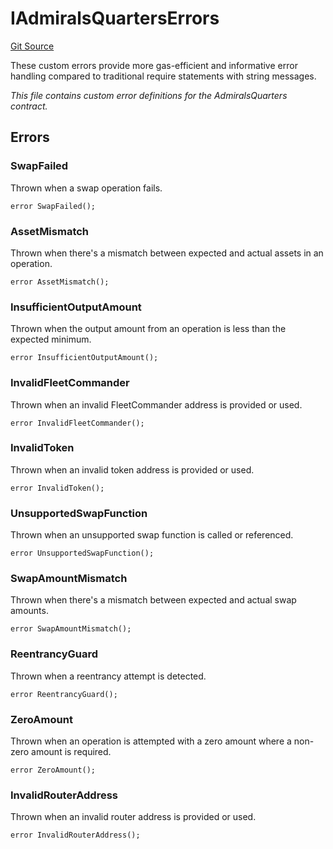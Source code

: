 # IAdmiralsQuartersErrors
[Git Source](https://github.com/OasisDEX/summer-earn-protocol/blob/f5de2d90d66614e7bd59fd42a9d06b870fe474cd/src/errors/IAdmiralsQuartersErrors.sol)

These custom errors provide more gas-efficient and informative error handling
compared to traditional require statements with string messages.

*This file contains custom error definitions for the AdmiralsQuarters contract.*


## Errors
### SwapFailed
Thrown when a swap operation fails.


```solidity
error SwapFailed();
```

### AssetMismatch
Thrown when there's a mismatch between expected and actual assets in an operation.


```solidity
error AssetMismatch();
```

### InsufficientOutputAmount
Thrown when the output amount from an operation is less than the expected minimum.


```solidity
error InsufficientOutputAmount();
```

### InvalidFleetCommander
Thrown when an invalid FleetCommander address is provided or used.


```solidity
error InvalidFleetCommander();
```

### InvalidToken
Thrown when an invalid token address is provided or used.


```solidity
error InvalidToken();
```

### UnsupportedSwapFunction
Thrown when an unsupported swap function is called or referenced.


```solidity
error UnsupportedSwapFunction();
```

### SwapAmountMismatch
Thrown when there's a mismatch between expected and actual swap amounts.


```solidity
error SwapAmountMismatch();
```

### ReentrancyGuard
Thrown when a reentrancy attempt is detected.


```solidity
error ReentrancyGuard();
```

### ZeroAmount
Thrown when an operation is attempted with a zero amount where a non-zero amount is required.


```solidity
error ZeroAmount();
```

### InvalidRouterAddress
Thrown when an invalid router address is provided or used.


```solidity
error InvalidRouterAddress();
```

